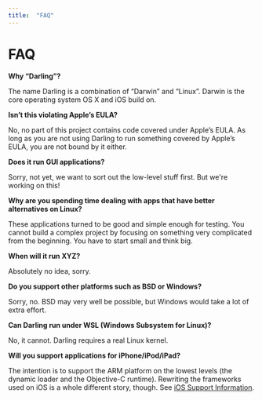 ```yaml
---
title:	"FAQ"
---
```

# FAQ

**Why “Darling”?**

The name Darling is a combination of “Darwin” and “Linux”. Darwin is the core operating system OS X and iOS build on.

**Isn’t this violating Apple’s EULA?**

No, no part of this project contains code covered under Apple’s EULA. As long as you are not using Darling to run something covered by Apple’s EULA, you are not bound by it either.

**Does it run GUI applications?**

Sorry, not yet, we want to sort out the low-level stuff first. But we're working on this!

**Why are you spending time dealing with apps that have better alternatives on Linux?**

These applications turned to be good and simple enough for testing. You cannot build a complex project by focusing on something very complicated from the beginning. You have to start small and think big.

**When will it run XYZ?**

Absolutely no idea, sorry.

**Do you support other platforms such as BSD or Windows?**

Sorry, no. BSD may very well be possible, but Windows would take a lot of extra effort.

**Can Darling run under WSL (Windows Subsystem for Linux)?**

No, it cannot. Darling requires a real Linux kernel.

**Will you support applications for iPhone/iPod/iPad?**

The intention is to support the ARM platform on the lowest levels (the dynamic loader and the Objective-C runtime). Rewriting the frameworks used on iOS is a whole different story, though. See [iOS Support Information](/for-developers/ios-support-information).


